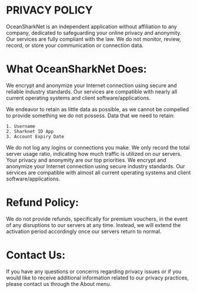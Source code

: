 # PRIVACY POLICY

OceanSharkNet is an independent application without affiliation to any company, dedicated to safeguarding your online privacy and anonymity. Our services are fully compliant with the law. We do not monitor, review, record, or store your communication or connection data.

# What OceanSharkNet Does:
We encrypt and anonymize your Internet connection using secure and reliable industry standards. Our services are compatible with nearly all current operating systems and client software/applications.

We endeavor to retain as little data as possible, as we cannot be compelled to provide something we do not possess.
Data that we need to retain:

    1. Username
    2. Sharknet ID App
    3. Account Expiry Date

We do not log any logins or connections you make. We only record the total server usage ratio, indicating how much traffic is utilized on our servers. Your privacy and anonymity are our top priorities. We encrypt and anonymize your Internet connection using secure industry standards. Our services are compatible with almost all current operating systems and client software/applications.

# Refund Policy:
We do not provide refunds, specifically for premium vouchers, in the event of any disruptions to our servers at any time. Instead, we will extend the activation period accordingly once our servers return to normal.

# Contact Us:
If you have any questions or concerns regarding privacy issues or if you would like to receive additional information related to our privacy practices, please contact us through the About menu.

